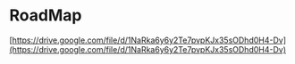 # RoadMap

[https://drive.google.com/file/d/1NaRka6y6y2Te7pvpKJx35sODhd0H4-Dv](https://drive.google.com/file/d/1NaRka6y6y2Te7pvpKJx35sODhd0H4-Dv)
